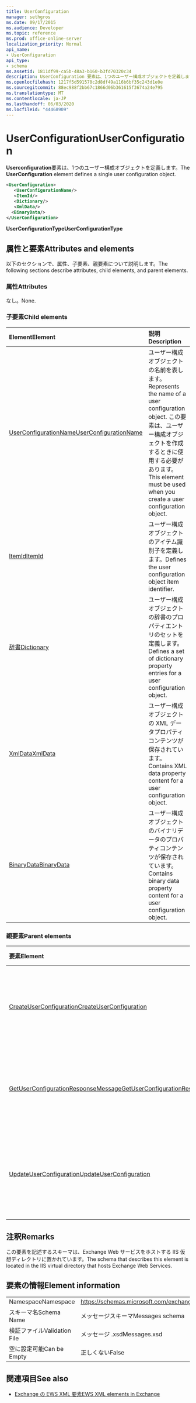 ```yaml
---
title: UserConfiguration
manager: sethgros
ms.date: 09/17/2015
ms.audience: Developer
ms.topic: reference
ms.prod: office-online-server
localization_priority: Normal
api_name:
- UserConfiguration
api_type:
- schema
ms.assetid: 1811df99-ca5b-48a3-b160-b3fd70320c34
description: UserConfiguration 要素は、1つのユーザー構成オブジェクトを定義します。
ms.openlocfilehash: 1217f5d591570c2d8df49a116b6bf35c243d1e0e
ms.sourcegitcommit: 88ec988f2bb67c1866d06b361615f3674a24e795
ms.translationtype: MT
ms.contentlocale: ja-JP
ms.lasthandoff: 06/03/2020
ms.locfileid: "44468909"
---
```

# <a name="userconfiguration"></a><span data-ttu-id="c352d-103">UserConfiguration</span><span class="sxs-lookup"><span data-stu-id="c352d-103">UserConfiguration</span></span>

<span data-ttu-id="c352d-104">**Userconfiguration**要素は、1つのユーザー構成オブジェクトを定義します。</span><span class="sxs-lookup"><span data-stu-id="c352d-104">The **UserConfiguration** element defines a single user configuration object.</span></span> 
  
```XML
<UserConfiguration>
   <UserConfigurationName/>
   <ItemId/>
   <Dictionary/>
   <XmlData/>
  <BinaryData/>
</UserConfiguration>
```

 <span data-ttu-id="c352d-105">**UserConfigurationType**</span><span class="sxs-lookup"><span data-stu-id="c352d-105">**UserConfigurationType**</span></span>
## <a name="attributes-and-elements"></a><span data-ttu-id="c352d-106">属性と要素</span><span class="sxs-lookup"><span data-stu-id="c352d-106">Attributes and elements</span></span>

<span data-ttu-id="c352d-107">以下のセクションで、属性、子要素、親要素について説明します。</span><span class="sxs-lookup"><span data-stu-id="c352d-107">The following sections describe attributes, child elements, and parent elements.</span></span>
  
### <a name="attributes"></a><span data-ttu-id="c352d-108">属性</span><span class="sxs-lookup"><span data-stu-id="c352d-108">Attributes</span></span>

<span data-ttu-id="c352d-109">なし。</span><span class="sxs-lookup"><span data-stu-id="c352d-109">None.</span></span>
  
### <a name="child-elements"></a><span data-ttu-id="c352d-110">子要素</span><span class="sxs-lookup"><span data-stu-id="c352d-110">Child elements</span></span>

|<span data-ttu-id="c352d-111">**Element**</span><span class="sxs-lookup"><span data-stu-id="c352d-111">**Element**</span></span>|<span data-ttu-id="c352d-112">**説明**</span><span class="sxs-lookup"><span data-stu-id="c352d-112">**Description**</span></span>|
|:-----|:-----|
|[<span data-ttu-id="c352d-113">UserConfigurationName</span><span class="sxs-lookup"><span data-stu-id="c352d-113">UserConfigurationName</span></span>](userconfigurationname.md) <br/> |<span data-ttu-id="c352d-114">ユーザー構成オブジェクトの名前を表します。</span><span class="sxs-lookup"><span data-stu-id="c352d-114">Represents the name of a user configuration object.</span></span> <span data-ttu-id="c352d-115">この要素は、ユーザー構成オブジェクトを作成するときに使用する必要があります。</span><span class="sxs-lookup"><span data-stu-id="c352d-115">This element must be used when you create a user configuration object.</span></span>  <br/> |
|[<span data-ttu-id="c352d-116">ItemId</span><span class="sxs-lookup"><span data-stu-id="c352d-116">ItemId</span></span>](itemid.md) <br/> |<span data-ttu-id="c352d-117">ユーザー構成オブジェクトのアイテム識別子を定義します。</span><span class="sxs-lookup"><span data-stu-id="c352d-117">Defines the user configuration object item identifier.</span></span>  <br/> |
|[<span data-ttu-id="c352d-118">辞書</span><span class="sxs-lookup"><span data-stu-id="c352d-118">Dictionary</span></span>](dictionary.md) <br/> |<span data-ttu-id="c352d-119">ユーザー構成オブジェクトの辞書のプロパティエントリのセットを定義します。</span><span class="sxs-lookup"><span data-stu-id="c352d-119">Defines a set of dictionary property entries for a user configuration object.</span></span>  <br/> |
|[<span data-ttu-id="c352d-120">XmlData</span><span class="sxs-lookup"><span data-stu-id="c352d-120">XmlData</span></span>](xmldata.md) <br/> |<span data-ttu-id="c352d-121">ユーザー構成オブジェクトの XML データプロパティコンテンツが保存されています。</span><span class="sxs-lookup"><span data-stu-id="c352d-121">Contains XML data property content for a user configuration object.</span></span>  <br/> |
|[<span data-ttu-id="c352d-122">BinaryData</span><span class="sxs-lookup"><span data-stu-id="c352d-122">BinaryData</span></span>](binarydata.md) <br/> |<span data-ttu-id="c352d-123">ユーザー構成オブジェクトのバイナリデータのプロパティコンテンツが保存されています。</span><span class="sxs-lookup"><span data-stu-id="c352d-123">Contains binary data property content for a user configuration object.</span></span>  <br/> |
   
### <a name="parent-elements"></a><span data-ttu-id="c352d-124">親要素</span><span class="sxs-lookup"><span data-stu-id="c352d-124">Parent elements</span></span>

|<span data-ttu-id="c352d-125">**要素**</span><span class="sxs-lookup"><span data-stu-id="c352d-125">**Element**</span></span>|<span data-ttu-id="c352d-126">**説明**</span><span class="sxs-lookup"><span data-stu-id="c352d-126">**Description**</span></span>|
|:-----|:-----|
|[<span data-ttu-id="c352d-127">CreateUserConfiguration</span><span class="sxs-lookup"><span data-stu-id="c352d-127">CreateUserConfiguration</span></span>](createuserconfiguration.md) <br/> |<span data-ttu-id="c352d-128">ユーザー構成オブジェクトを作成するための要求を表します。</span><span class="sxs-lookup"><span data-stu-id="c352d-128">Represents a request to create a user configuration object.</span></span>  <br/> |
|[<span data-ttu-id="c352d-129">GetUserConfigurationResponseMessage</span><span class="sxs-lookup"><span data-stu-id="c352d-129">GetUserConfigurationResponseMessage</span></span>](getuserconfigurationresponsemessage.md) <br/> |<span data-ttu-id="c352d-130">ユーザー構成オブジェクトを返す応答を表します。</span><span class="sxs-lookup"><span data-stu-id="c352d-130">Represents a response that returns a user configuration object.</span></span>  <br/> |
|[<span data-ttu-id="c352d-131">UpdateUserConfiguration</span><span class="sxs-lookup"><span data-stu-id="c352d-131">UpdateUserConfiguration</span></span>](updateuserconfiguration.md) <br/> |<span data-ttu-id="c352d-132">ユーザー構成オブジェクトを更新する要求を表します。</span><span class="sxs-lookup"><span data-stu-id="c352d-132">Represents a request to update a user configuration object.</span></span>  <br/> |
   
## <a name="remarks"></a><span data-ttu-id="c352d-133">注釈</span><span class="sxs-lookup"><span data-stu-id="c352d-133">Remarks</span></span>

<span data-ttu-id="c352d-134">この要素を記述するスキーマは、Exchange Web サービスをホストする IIS 仮想ディレクトリに置かれています。</span><span class="sxs-lookup"><span data-stu-id="c352d-134">The schema that describes this element is located in the IIS virtual directory that hosts Exchange Web Services.</span></span>
  
## <a name="element-information"></a><span data-ttu-id="c352d-135">要素の情報</span><span class="sxs-lookup"><span data-stu-id="c352d-135">Element information</span></span>

|||
|:-----|:-----|
|<span data-ttu-id="c352d-136">Namespace</span><span class="sxs-lookup"><span data-stu-id="c352d-136">Namespace</span></span>  <br/> |https://schemas.microsoft.com/exchange/services/2006/messages  <br/> |
|<span data-ttu-id="c352d-137">スキーマ名</span><span class="sxs-lookup"><span data-stu-id="c352d-137">Schema Name</span></span>  <br/> |<span data-ttu-id="c352d-138">メッセージスキーマ</span><span class="sxs-lookup"><span data-stu-id="c352d-138">Messages schema</span></span>  <br/> |
|<span data-ttu-id="c352d-139">検証ファイル</span><span class="sxs-lookup"><span data-stu-id="c352d-139">Validation File</span></span>  <br/> |<span data-ttu-id="c352d-140">メッセージ .xsd</span><span class="sxs-lookup"><span data-stu-id="c352d-140">Messages.xsd</span></span>  <br/> |
|<span data-ttu-id="c352d-141">空に設定可能</span><span class="sxs-lookup"><span data-stu-id="c352d-141">Can be Empty</span></span>  <br/> |<span data-ttu-id="c352d-142">正しくない</span><span class="sxs-lookup"><span data-stu-id="c352d-142">False</span></span>  <br/> |
   
## <a name="see-also"></a><span data-ttu-id="c352d-143">関連項目</span><span class="sxs-lookup"><span data-stu-id="c352d-143">See also</span></span>



- [<span data-ttu-id="c352d-144">Exchange の EWS XML 要素</span><span class="sxs-lookup"><span data-stu-id="c352d-144">EWS XML elements in Exchange</span></span>](ews-xml-elements-in-exchange.md)

